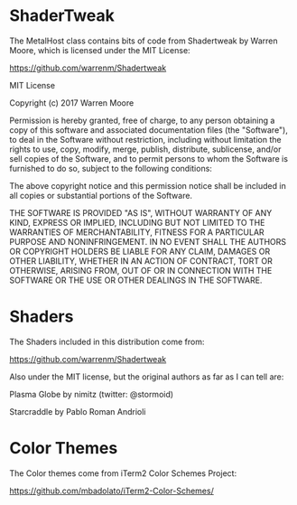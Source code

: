 # ShaderTweak

The MetalHost class contains bits of code from Shadertweak by Warren Moore,
which is licensed under the MIT License:

https://github.com/warrenm/Shadertweak

MIT License

Copyright (c) 2017 Warren Moore

Permission is hereby granted, free of charge, to any person obtaining a copy
of this software and associated documentation files (the "Software"), to deal
in the Software without restriction, including without limitation the rights
to use, copy, modify, merge, publish, distribute, sublicense, and/or sell
copies of the Software, and to permit persons to whom the Software is
furnished to do so, subject to the following conditions:

The above copyright notice and this permission notice shall be included in all
copies or substantial portions of the Software.

THE SOFTWARE IS PROVIDED "AS IS", WITHOUT WARRANTY OF ANY KIND, EXPRESS OR
IMPLIED, INCLUDING BUT NOT LIMITED TO THE WARRANTIES OF MERCHANTABILITY,
FITNESS FOR A PARTICULAR PURPOSE AND NONINFRINGEMENT. IN NO EVENT SHALL THE
AUTHORS OR COPYRIGHT HOLDERS BE LIABLE FOR ANY CLAIM, DAMAGES OR OTHER
LIABILITY, WHETHER IN AN ACTION OF CONTRACT, TORT OR OTHERWISE, ARISING FROM,
OUT OF OR IN CONNECTION WITH THE SOFTWARE OR THE USE OR OTHER DEALINGS IN THE
SOFTWARE.

# Shaders

The Shaders included in this distribution come from:

https://github.com/warrenm/Shadertweak

Also under the MIT license, but the original authors as far as I can tell
are:

Plasma Globe by nimitz (twitter: @stormoid)

Starcraddle by Pablo Roman Andrioli

# Color Themes

The Color themes come from iTerm2 Color Schemes Project:

https://github.com/mbadolato/iTerm2-Color-Schemes/



